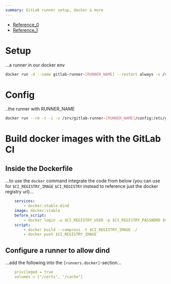 ```yaml
---
summary: GitLab runner setup, docker & more
---
```


* [Reference_0](https://docs.gitlab.com/runner/install/docker.html)
* [Reference_1](https://docs.gitlab.com/runner/register/index.html#docker)

# Setup #
...a runner in our docker env
```bash
docker run -d --name gitlab-runner-[RUNNER_NAME] --restart always -v /srv/gitlab-runner-[RUNNER_NAME]/config:/etc/gitlab-runner -v /var/run/docker.sock:/var/run/docker.sock gitlab/gitlab-runner:latest
```

# Config #
..the runner with RUNNER_NAME
```bash
docker run --rm -t -i -v /srv/gitlab-runner-[RUNNER_NAME]/config:/etc/gitlab-runner gitlab/gitlab-runner register
```

# Build docker images with the GitLab CI #
## Inside the Dockerfile ##
...to use the `docker` command integrate the code from below (you can use for `$CI_REGISTRY_IMAGE` `$CI_REGISTRY` instead to reference just the docker registry url)...
```yaml
    services:
        - docker:stable-dind
    image: docker:stable
    before_script:
        - docker login -u $CI_REGISTRY_USER -p $CI_REGISTRY_PASSWORD $CI_REGISTRY
    script:
        - docker build --compress -t $CI_REGISTRY_IMAGE ./
        - docker push $CI_REGISTRY_IMAGE
```

## Configure a runner to allow dind ##
...add the following into the `[runners.docker]`-section...
```yaml
    privileged = true
    volumes = ["/certs", "/cache"]
```
